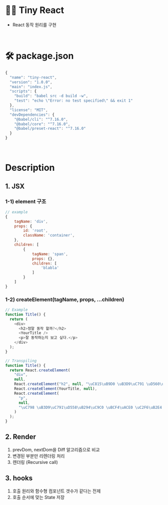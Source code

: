 # 🐱‍🏍 Tiny React

- React 동작 원리를 구현

<br />

# 🛠 package.json

```javascript
{
  "name": "tiny-react",
  "version": "1.0.0",
  "main": "index.js",
  "scripts": {
    "build": "babel src -d build -w",
    "test": "echo \"Error: no test specified\" && exit 1"
  },
  "license": "MIT",
  "devDependencies": {
    "@babel/cli": "^7.16.0",
    "@babel/core": "^7.16.0",
    "@babel/preset-react": "^7.16.0"
  }
}

```

<br />

# Description

## 1. JSX

### 1-1) element 구조

```javascript
// example
{
    tagName: 'div',
    props: {
        id: 'root',
        className: 'container',
    },
    children: [
        {
            tagName: 'span',
            props: {},
            children: [
                'blabla'
            ]
        }
    ]
}
```

### 1-2) createElement(tagName, props, ...children)

```javascript
// Example
function Title() {
  return (
    <div>
      <h2>정말 동작 할까?</h2>
      <YourTitle />
      <p>잘 동작하는지 보고 싶다.</p>
    </div>
  );
}

// Transpiling
function Title() {
  return React.createElement(
    "div",
    null,
    React.createElement("h2", null, "\uC815\uB9D0 \uB3D9\uC791 \uD560\uAE4C?"),
    React.createElement(YourTitle, null),
    React.createElement(
      "p",
      null,
      "\uC798 \uB3D9\uC791\uD558\uB294\uC9C0 \uBCF4\uACE0 \uC2F6\uB2E4."
    )
  );
}
```

## 2. Render
1. prevDom, nextDom을 Diff 알고리즘으로 비교
2. 변경된 부분만 리렌더링 처리
3. 렌더링 (Recursive call)

## 3. hooks
1. 호출 원리와 함수형 컴포넌트 갯수가 같다는 전제
2. 호출 순서에 맞는 State 저장

